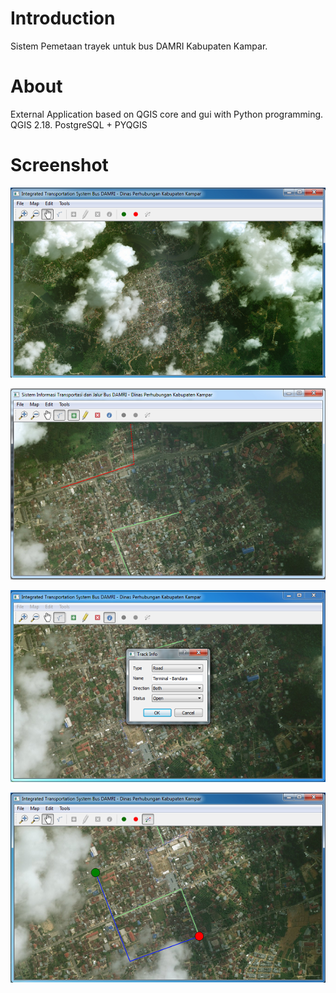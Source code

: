 # Introduction
Sistem Pemetaan trayek untuk bus DAMRI Kabupaten Kampar.

# About
External Application based on QGIS core and gui with Python programming. QGIS 2.18. PostgreSQL + PYQGIS

# Screenshot
![screenshot](https://raw.githubusercontent.com/ibnudana02/PyQGIS-ITS/master/screenshot.png)

![screenshot](https://raw.githubusercontent.com/ibnudana02/PyQGIS-ITS/master/add.png)

![screenshot](https://raw.githubusercontent.com/ibnudana02/PyQGIS-ITS/master/getinfo.png)

![screenshot](https://raw.githubusercontent.com/ibnudana02/PyQGIS-ITS/master/Shortest_path.png)
